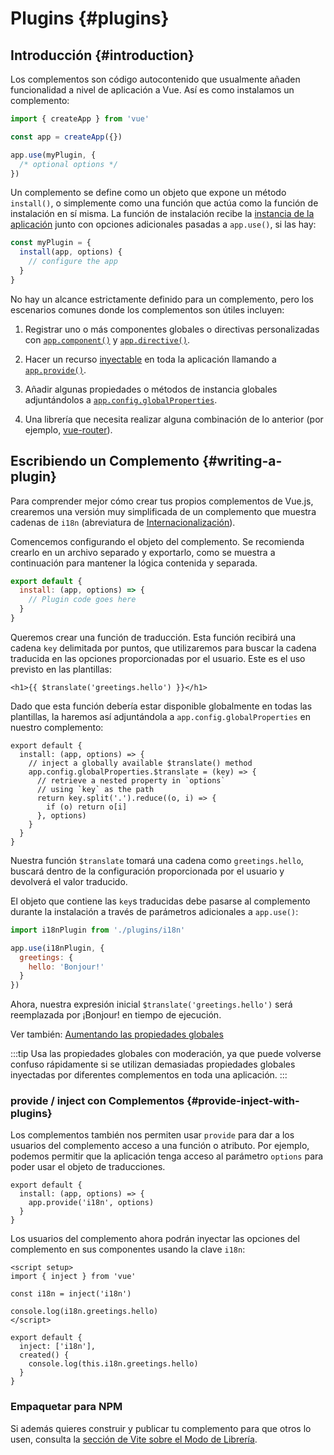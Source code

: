 # Plugins {#plugins}

## Introducción {#introduction}

Los complementos son código autocontenido que usualmente añaden funcionalidad a nivel de aplicación a Vue. Así es como instalamos un complemento:

```js
import { createApp } from 'vue'

const app = createApp({})

app.use(myPlugin, {
  /* optional options */
})
```

Un complemento se define como un objeto que expone un método `install()`, o simplemente como una función que actúa como la función de instalación en sí misma. La función de instalación recibe la [instancia de la aplicación](/api/application) junto con opciones adicionales pasadas a `app.use()`, si las hay:

```js
const myPlugin = {
  install(app, options) {
    // configure the app
  }
}
```

No hay un alcance estrictamente definido para un complemento, pero los escenarios comunes donde los complementos son útiles incluyen:

1.  Registrar uno o más componentes globales o directivas personalizadas con [`app.component()`](/api/application#app-component) y [`app.directive()`](/api/application#app-directive).

2.  Hacer un recurso [inyectable](/guide/components/provide-inject) en toda la aplicación llamando a [`app.provide()`](/api/application#app-provide).

3.  Añadir algunas propiedades o métodos de instancia globales adjuntándolos a [`app.config.globalProperties`](/api/application#app-config-globalproperties).

4.  Una librería que necesita realizar alguna combinación de lo anterior (por ejemplo, [vue-router](https://github.com/vuejs/vue-router-next)).

## Escribiendo un Complemento {#writing-a-plugin}

Para comprender mejor cómo crear tus propios complementos de Vue.js, crearemos una versión muy simplificada de un complemento que muestra cadenas de `i18n` (abreviatura de [Internacionalización](https://en.wikipedia.org/wiki/Internationalization_and_localization)).

Comencemos configurando el objeto del complemento. Se recomienda crearlo en un archivo separado y exportarlo, como se muestra a continuación para mantener la lógica contenida y separada.

```js [plugins/i18n.js]
export default {
  install: (app, options) => {
    // Plugin code goes here
  }
}
```

Queremos crear una función de traducción. Esta función recibirá una cadena `key` delimitada por puntos, que utilizaremos para buscar la cadena traducida en las opciones proporcionadas por el usuario. Este es el uso previsto en las plantillas:

```vue-html
<h1>{{ $translate('greetings.hello') }}</h1>
```

Dado que esta función debería estar disponible globalmente en todas las plantillas, la haremos así adjuntándola a `app.config.globalProperties` en nuestro complemento:

```js{3-10} [plugins/i18n.js]
export default {
  install: (app, options) => {
    // inject a globally available $translate() method
    app.config.globalProperties.$translate = (key) => {
      // retrieve a nested property in `options`
      // using `key` as the path
      return key.split('.').reduce((o, i) => {
        if (o) return o[i]
      }, options)
    }
  }
}
```

Nuestra función `$translate` tomará una cadena como `greetings.hello`, buscará dentro de la configuración proporcionada por el usuario y devolverá el valor traducido.

El objeto que contiene las `key`s traducidas debe pasarse al complemento durante la instalación a través de parámetros adicionales a `app.use()`:

```js
import i18nPlugin from './plugins/i18n'

app.use(i18nPlugin, {
  greetings: {
    hello: 'Bonjour!'
  }
})
```

Ahora, nuestra expresión inicial `$translate('greetings.hello')` será reemplazada por ¡Bonjour! en tiempo de ejecución.

Ver también: [Aumentando las propiedades globales](/guide/typescript/options-api#augmenting-global-properties) <sup class="vt-badge ts" />

:::tip
Usa las propiedades globales con moderación, ya que puede volverse confuso rápidamente si se utilizan demasiadas propiedades globales inyectadas por diferentes complementos en toda una aplicación.
:::

### provide / inject con Complementos {#provide-inject-with-plugins}

Los complementos también nos permiten usar `provide` para dar a los usuarios del complemento acceso a una función o atributo. Por ejemplo, podemos permitir que la aplicación tenga acceso al parámetro `options` para poder usar el objeto de traducciones.

```js{3} [plugins/i18n.js]
export default {
  install: (app, options) => {
    app.provide('i18n', options)
  }
}
```

Los usuarios del complemento ahora podrán inyectar las opciones del complemento en sus componentes usando la clave `i18n`:

<div class="composition-api">

```vue{4}
<script setup>
import { inject } from 'vue'

const i18n = inject('i18n')

console.log(i18n.greetings.hello)
</script>
```

</div>
<div class="options-api">

```js{2}
export default {
  inject: ['i18n'],
  created() {
    console.log(this.i18n.greetings.hello)
  }
}
```

</div>

### Empaquetar para NPM

Si además quieres construir y publicar tu complemento para que otros lo usen, consulta la [sección de Vite sobre el Modo de Librería](https://vitejs.dev/guide/build.html#library-mode).
